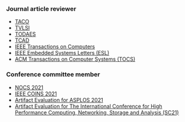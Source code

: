 ### Journal article reviewer
* <a href="https://dl.acm.org/journal/taco">TACO</a>
* <a href="http://tvlsi.egr.duke.edu/">TVLSI</a>
* <a href="https://dl.acm.org/journal/todaes">TODAES</a>
* <a href="https://ieee-ceda.org/publication/ieee-transactions-computer-aided-design-integrated-circuits-systems-tcad">TCAD</a>
* <a href="https://www.computer.org/csdl/journal/tc">IEEE Transactions on Computers</a>
* <a href="https://ieee-ceda.org/publication/ieee-embedded-systems-letters-esl">IEEE Embedded Systems Letters (ESL)</a>
* <a href="https://dl.acm.org/journal/tocs">ACM Transactions on Computer Systems (TOCS)</a>


### Conference committee member
* <a href="https://nocs2021.github.io/committee.html">NOCS 2021</a>
* <a href="https://coinsconf.com/wp-content/uploads/2021/05/CFP-CAS-2021-May2021.pdf">IEEE COINS 2021</a>
* <a href="https://ctuning.org/ae/asplos2021.html">Artifact Evaluation for ASPLOS 2021</a>
* <a href="https://sc21.supercomputing.org/planning-committee/">Artifact Evaluation for The International Conference for High Performance Computing, Networking, Storage and Analysis (SC21)</a>